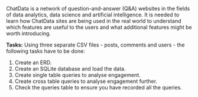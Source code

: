 ChatData is a network of question-and-answer (Q&A) websites in the fields of data analytics, data science and artificial intelligence.
It is needed to learn how ChatData sites are being used in the real world to understand which features are useful to the users and what additional features might be worth introducing.

**Tasks:** 
Using three separate CSV files - posts, comments and users - the following tasks have to be done:
1. Create an ERD.
2. Create an SQLite database and load the data.
3. Create single table queries to analyse engagement.
4. Create cross table queries to analyse engagement further.
5. Check the queries table to ensure you have recorded all the queries.
